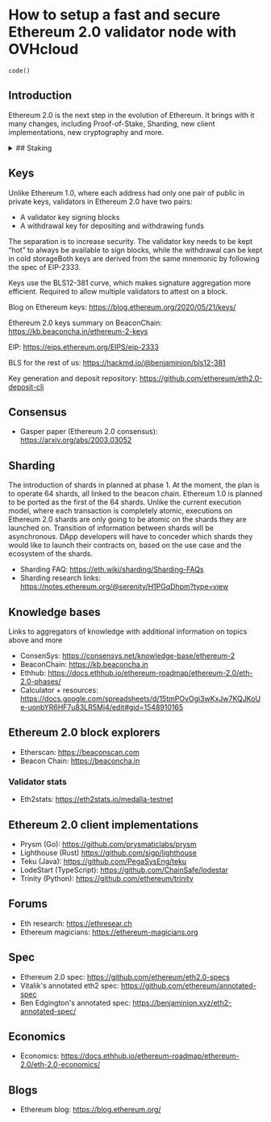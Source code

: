 # How to setup a fast and secure Ethereum 2.0 validator node with OVHcloud

`code()`
## Introduction

Ethereum 2.0 is the next step in the evolution of Ethereum. It brings with it many changes, including Proof-of-Stake, Sharding, new client implementations, new cryptography and more.

<details><summary>## Staking</summary>
<p>
- Each user can run more than one validator. Each validator requires 32 ETH.
- Validators expected to behave according to the protocol. This requires them to be online for voting, and to not attempt to sign and invalid block. To enforce these rules, validators who deviate from the protocol are slashed:
  - Minor slashing for liveness: About 50% uptime is requires to be profitable
  - Massive slashing for double spend attempts: an attempt to double spend might lead to slashing of all 32 ETH

</p>
</details>

## Keys

Unlike Ethereum 1.0, where each address had only one pair of public in private keys, validators in Ethereum 2.0 have two pairs:

- A validator key signing blocks
- A withdrawal key for depositing and withdrawing funds

The separation is to increase security. The validator key needs to be kept “hot” to always be available to sign blocks, while the withdrawal can be kept in cold storageBoth keys are derived from the same mnemonic by following the spec of EIP-2333.

Keys use the BLS12-381 curve, which makes signature aggregation more efficient. Required to allow multiple validators to attest on a block.

Blog on Ethereum keys: https://blog.ethereum.org/2020/05/21/keys/

Ethereum 2.0 keys summary on BeaconChain: https://kb.beaconcha.in/ethereum-2-keys

EIP: https://eips.ethereum.org/EIPS/eip-2333

BLS for the rest of us: https://hackmd.io/@benjaminion/bls12-381

Key generation and deposit repository: https://github.com/ethereum/eth2.0-deposit-cli

## Consensus

- Gasper paper (Ethereum 2.0 consensus): https://arxiv.org/abs/2003.03052

## Sharding

The introduction of shards in planned at phase 1. At the moment, the plan is to operate 64 shards, all linked to the beacon chain.
Ethereum 1.0 is planned to be ported as the first of the 64 shards. Unlike the current execution model, where each transaction is completely atomic, executions on Ethereum 2.0 shards are only going to be atomic on the shards they are launched on. Transition of information between shards will be asynchronous. DApp developers will have to conceder which shards they would like to launch their contracts on, based on the use case and the ecosystem of the shards.

- Sharding FAQ: https://eth.wiki/sharding/Sharding-FAQs
- Sharding research links: https://notes.ethereum.org/@serenity/H1PGqDhpm?type=view

## Knowledge bases

Links to aggregators of knowledge with additional information on topics above and more

- ConsenSys: https://consensys.net/knowledge-base/ethereum-2
- BeaconChain: https://kb.beaconcha.in
- Ethhub: https://docs.ethhub.io/ethereum-roadmap/ethereum-2.0/eth-2.0-phases/
- Calculator + resources: https://docs.google.com/spreadsheets/d/15tmPOvOgi3wKxJw7KQJKoUe-uonbYR6HF7u83LR5Mj4/edit#gid=1548910165

## Ethereum 2.0 block explorers

- Etherscan: https://beaconscan.com
- Beacon Chain: https://beaconcha.in

### Validator stats

- Eth2stats: https://eth2stats.io/medalla-testnet

## Ethereum 2.0 client implementations

- Prysm (Go): https://github.com/prysmaticlabs/prysm
- Lighthouse (Rust) https://github.com/sigp/lighthouse
- Teku (Java): https://github.com/PegaSysEng/teku
- LodeStart (TypeScript): https://github.com/ChainSafe/lodestar
- Trinity (Python): https://github.com/ethereum/trinity

## Forums

- Eth research: https://ethresear.ch
- Ethereum magicians: https://ethereum-magicians.org

## Spec

- Ethereum 2.0 spec: https://github.com/ethereum/eth2.0-specs
- Vitalik's annotated eth2 spec: https://github.com/ethereum/annotated-spec
- Ben Edgington's annotated spec: https://benjaminion.xyz/eth2-annotated-spec/

## Economics

- Economics: https://docs.ethhub.io/ethereum-roadmap/ethereum-2.0/eth-2.0-economics/

## Blogs

- Ethereum blog: https://blog.ethereum.org/
